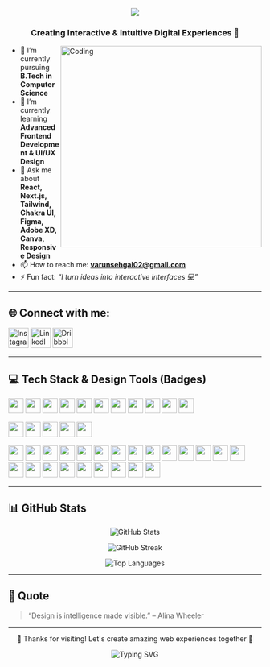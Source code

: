 <p align="center">
  <img src="https://readme-typing-svg.herokuapp.com?font=Fira+Code&size=28&duration=3000&pause=1000&color=00F7FF&center=true&vCenter=true&width=700&lines=Hi+%F0%9F%91%8B%2C+I'm+Varun+Sehgal!;Frontend+Developer+%7C+UI%2FUX+Designer;Let’s+Build+Modern+Web+Apps+%F0%9F%9A%80" />
</p>

<h3 align="center">Creating Interactive & Intuitive Digital Experiences 🚀</h3>

<img align="right" alt="Coding" width="400" src="https://cdn.dribbble.com/users/1162077/screenshots/3848914/media/320984a9ca58b3c73274c9259ecf6de8.gif" />

- 🔭 I’m currently pursuing **B.Tech in Computer Science**
- 🌱 I’m currently learning **Advanced Frontend Development & UI/UX Design**
- 💬 Ask me about **React, Next.js, Tailwind, Chakra UI, Figma, Adobe XD, Canva, Responsive Design**
- 📫 How to reach me: **varunsehgal02@gmail.com**
- ⚡ Fun fact: *“I turn ideas into interactive interfaces 💻”*

---

## 🌐 Connect with me:

<p align="left">
  <a href="https://www.instagram.com/varun_sehgal_2005/" target="_blank"><img title="Instagram" src="https://skillicons.dev/icons?i=instagram" alt="Instagram" height="40"/></a>
  <a href="https://www.linkedin.com/in/varunsehgal02/" target="_blank"><img title="LinkedIn" src="https://skillicons.dev/icons?i=linkedin" alt="LinkedIn" height="40"/></a>
  <a href="https://dribbble.com/varunsehgal02" target="_blank"><img title="Dribbble" src="https://skillicons.dev/icons?i=dribbble" alt="Dribbble" height="40"/></a>
</p>

---

## 💻 Tech Stack & Design Tools (Badges)

<p align="left">
  <!-- Frontend -->
  <a href="#"><img src="https://img.shields.io/badge/HTML5-E34F26?style=for-the-badge&logo=html5&logoColor=white" height="30"/></a>
  <a href="#"><img src="https://img.shields.io/badge/CSS3-1572B6?style=for-the-badge&logo=css3&logoColor=white" height="30"/></a>
  <a href="#"><img src="https://img.shields.io/badge/JavaScript-F7DF1E?style=for-the-badge&logo=javascript&logoColor=black" height="30"/></a>
  <a href="#"><img src="https://img.shields.io/badge/React-61DAFB?style=for-the-badge&logo=react&logoColor=black" height="30"/></a>
  <a href="#"><img src="https://img.shields.io/badge/Next.js-000000?style=for-the-badge&logo=nextdotjs&logoColor=white" height="30"/></a>
  <a href="#"><img src="https://img.shields.io/badge/Tailwind_CSS-38B2AC?style=for-the-badge&logo=tailwind-css&logoColor=white" height="30"/></a>
  <a href="#"><img src="https://img.shields.io/badge/Bootstrap-7952B3?style=for-the-badge&logo=bootstrap&logoColor=white" height="30"/></a>
  <a href="#"><img src="https://img.shields.io/badge/Chakra_UI-319795?style=for-the-badge&logo=chakraui&logoColor=white" height="30"/></a>
  <a href="#"><img src="https://img.shields.io/badge/Material_UI-0081CB?style=for-the-badge&logo=mui&logoColor=white" height="30"/></a>
  <a href="#"><img src="https://img.shields.io/badge/SASS-CC6699?style=for-the-badge&logo=sass&logoColor=white" height="30"/></a>
  <a href="#"><img src="https://img.shields.io/badge/Three.js-000000?style=for-the-badge&logo=three.js&logoColor=white" height="30"/></a>

  <!-- Design/UIUX -->
  <a href="#"><img src="https://img.shields.io/badge/Figma-F24E1E?style=for-the-badge&logo=figma&logoColor=white" height="30"/></a>
  <a href="#"><img src="https://img.shields.io/badge/Adobe_XD-FF61F6?style=for-the-badge&logo=adobexd&logoColor=white" height="30"/></a>
  <a href="#"><img src="https://img.shields.io/badge/Canva-20C997?style=for-the-badge&logo=canva&logoColor=white" height="30"/></a>
  <a href="#"><img src="https://img.shields.io/badge/Photoshop-31A8FF?style=for-the-badge&logo=adobephotoshop&logoColor=white" height="30"/></a>
  <a href="#"><img src="https://img.shields.io/badge/Illustrator-FF9A00?style=for-the-badge&logo=adobeillustrator&logoColor=white" height="30"/></a>

  <!-- UX/UI Concepts -->
  <a href="#"><img src="https://img.shields.io/badge/Responsive_Design-0ABAB5?style=for-the-badge" height="30"/></a>
  <a href="#"><img src="https://img.shields.io/badge/Wireframing-FFB800?style=for-the-badge" height="30"/></a>
  <a href="#"><img src="https://img.shields.io/badge/Prototyping-7D5FFF?style=for-the-badge" height="30"/></a>
  <a href="#"><img src="https://img.shields.io/badge/Design_Systems-00C2FF?style=for-the-badge" height="30"/></a>
  <a href="#"><img src="https://img.shields.io/badge/Style_Guides-FF6B6B?style=for-the-badge" height="30"/></a>
  <a href="#"><img src="https://img.shields.io/badge/User_Research-FF4B2B?style=for-the-badge" height="30"/></a>
  <a href="#"><img src="https://img.shields.io/badge/User_Flows-0ABAB5?style=for-the-badge" height="30"/></a>
  <a href="#"><img src="https://img.shields.io/badge/Journey_Mapping-FFB800?style=for-the-badge" height="30"/></a>
  <a href="#"><img src="https://img.shields.io/badge/Interaction_Design-7D5FFF?style=for-the-badge" height="30"/></a>
  <a href="#"><img src="https://img.shields.io/badge/Accessibility-WCAG%2FARIA-00C2FF?style=for-the-badge" height="30"/></a>
  <a href="#"><img src="https://img.shields.io/badge/Color_Theory-FF6B6B?style=for-the-badge" height="30"/></a>
  <a href="#"><img src="https://img.shields.io/badge/Typography-FF4B2B?style=for-the-badge" height="30"/></a>
  <a href="#"><img src="https://img.shields.io/badge/Iconography-0ABAB5?style=for-the-badge" height="30"/></a>
  <a href="#"><img src="https://img.shields.io/badge/Micro-Interactions-FFB800?style=for-the-badge" height="30"/></a>
  <a href="#"><img src="https://img.shields.io/badge/Motion_Design-7D5FFF?style=for-the-badge" height="30"/></a>
  <a href="#"><img src="https://img.shields.io/badge/Framer_Motion-0ABAB5?style=for-the-badge&logo=framer&logoColor=white" height="30"/></a>
  <a href="#"><img src="https://img.shields.io/badge/GSAP-FF6B6B?style=for-the-badge" height="30"/></a>
  <a href="#"><img src="https://img.shields.io/badge/Lottie_Animations-FF4B2B?style=for-the-badge" height="30"/></a>
  <a href="#"><img src="https://img.shields.io/badge/Vite-646CFF?style=for-the-badge&logo=vite&logoColor=white" height="30"/></a>
  <a href="#"><img src="https://img.shields.io/badge/Webpack-8DD6F9?style=for-the-badge&logo=webpack&logoColor=black" height="30"/></a>
  <a href="#"><img src="https://img.shields.io/badge/Babel-F9DC3E?style=for-the-badge&logo=babel&logoColor=black" height="30"/></a>
  <a href="#"><img src="https://img.shields.io/badge/Git-F05032?style=for-the-badge&logo=git&logoColor=white" height="30"/></a>
  <a href="#"><img src="https://img.shields.io/badge/GitHub-181717?style=for-the-badge&logo=github&logoColor=white" height="30"/></a>
</p>


---

## 📊 GitHub Stats

<p align="center">
  <img src="https://github-readme-stats.vercel.app/api?username=varunsehgal02&show_icons=true&theme=tokyonight" alt="GitHub Stats" />
</p>

<p align="center">
  <img src="https://github-readme-streak-stats.herokuapp.com/?user=varunsehgal02&theme=tokyonight" alt="GitHub Streak" />
</p>

<p align="center">
  <img src="https://github-readme-stats.vercel.app/api/top-langs/?username=varunsehgal02&layout=compact&theme=tokyonight" alt="Top Languages" />
</p>

---

## 💬 Quote

> “Design is intelligence made visible.” – Alina Wheeler

---

<p align="center">💖 Thanks for visiting! Let's create amazing web experiences together 🚀</p>
<p align="center">
  <img src="https://readme-typing-svg.herokuapp.com?font=Fira+Code&size=24&pause=1000&color=00F7FF&center=true&vCenter=true&width=435&lines=Happy+Coding!;Keep+Building+Modern+UI!;Follow+for+more+%F0%9F%91%80" alt="Typing SVG" />
</p>

